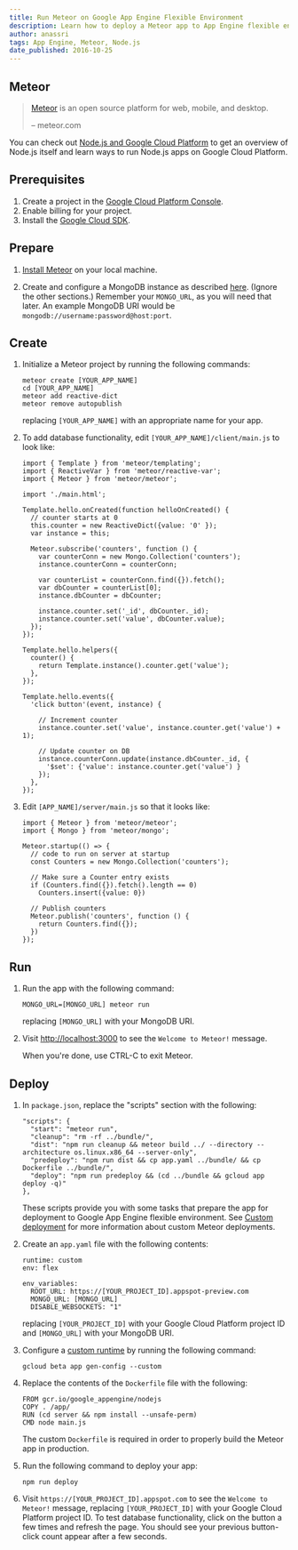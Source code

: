 ```yaml
---
title: Run Meteor on Google App Engine Flexible Environment
description: Learn how to deploy a Meteor app to App Engine flexible environment.
author: anassri
tags: App Engine, Meteor, Node.js
date_published: 2016-10-25
---
```

## Meteor

> [Meteor](https://meteor.com) is an open source platform for web, mobile, and
> desktop.
>
> – meteor.com

You can check out [Node.js and Google Cloud Platform][nodejs-gcp] to get an
overview of Node.js itself and learn ways to run Node.js apps on Google Cloud
Platform.

## Prerequisites

1. Create a project in the [Google Cloud Platform Console](https://console.cloud.google.com/).
1. Enable billing for your project.
1. Install the [Google Cloud SDK](https://cloud.google.com/sdk/).

## Prepare

1. [Install Meteor](https://meteor.com/install) on your local machine.

1. Create and configure a MongoDB instance as described [here][deploy-mongodb]. (Ignore the
other sections.) Remember your `MONGO_URL`, as you will need that later.
An example MongoDB URI would be `mongodb://username:password@host:port`.

## Create

1. Initialize a Meteor project by running the following commands:

       meteor create [YOUR_APP_NAME]
       cd [YOUR_APP_NAME]
       meteor add reactive-dict
       meteor remove autopublish

    replacing `[YOUR_APP_NAME]` with an appropriate name for your app.

1. To add database functionality, edit `[YOUR_APP_NAME]/client/main.js` to look
like:

       import { Template } from 'meteor/templating';
       import { ReactiveVar } from 'meteor/reactive-var';
       import { Meteor } from 'meteor/meteor';

       import './main.html';

       Template.hello.onCreated(function helloOnCreated() {
         // counter starts at 0
         this.counter = new ReactiveDict({value: '0' });
         var instance = this;

         Meteor.subscribe('counters', function () {
           var counterConn = new Mongo.Collection('counters');
           instance.counterConn = counterConn;

           var counterList = counterConn.find({}).fetch();
           var dbCounter = counterList[0];
           instance.dbCounter = dbCounter;

           instance.counter.set('_id', dbCounter._id);
           instance.counter.set('value', dbCounter.value);
         });
       });

       Template.hello.helpers({
         counter() {
           return Template.instance().counter.get('value');
         },
       });

       Template.hello.events({
         'click button'(event, instance) {

           // Increment counter
           instance.counter.set('value', instance.counter.get('value') + 1);

           // Update counter on DB
           instance.counterConn.update(instance.dbCounter._id, {
             '$set': {'value': instance.counter.get('value') }
           });
         },
       });

1. Edit `[APP_NAME]/server/main.js` so that it looks like:

       import { Meteor } from 'meteor/meteor';
       import { Mongo } from 'meteor/mongo';

       Meteor.startup(() => {
         // code to run on server at startup
         const Counters = new Mongo.Collection('counters');

         // Make sure a Counter entry exists
         if (Counters.find({}).fetch().length == 0)
           Counters.insert({value: 0})

         // Publish counters
         Meteor.publish('counters', function () {
           return Counters.find({});
         })
       });

## Run

1. Run the app with the following command:

       MONGO_URL=[MONGO_URL] meteor run

    replacing `[MONGO_URL]` with your MongoDB URI.

1. Visit [http://localhost:3000](http://localhost:3000) to see the
`Welcome to Meteor!` message.

    When you're done, use CTRL-C to exit Meteor.

## Deploy

1. In `package.json`, replace the  "scripts" section with the following:

       "scripts": {
         "start": "meteor run",
         "cleanup": "rm -rf ../bundle/",
         "dist": "npm run cleanup && meteor build ../ --directory --architecture os.linux.x86_64 --server-only",
         "predeploy": "npm run dist && cp app.yaml ../bundle/ && cp Dockerfile ../bundle/",
         "deploy": "npm run predeploy && (cd ../bundle && gcloud app deploy -q)"
       },

    These scripts provide you with some tasks that prepare the app for
    deployment to Google App Engine flexible environment. See
    [Custom deployment][custom] for more information about custom Meteor
    deployments.

1. Create an `app.yaml` file with the following contents:

       runtime: custom
       env: flex
       
       env_variables:
         ROOT_URL: https://[YOUR_PROJECT_ID].appspot-preview.com
         MONGO_URL: [MONGO_URL]
         DISABLE_WEBSOCKETS: "1"
         
    replacing `[YOUR_PROJECT_ID]` with your Google Cloud Platform project ID and
    `[MONGO_URL]` with your MongoDB URI.

1. Configure a [custom runtime](/appengine/docs/flexible/custom-runtimes/) by
running the following command:

       gcloud beta app gen-config --custom

1. Replace the contents of the `Dockerfile` file with the following:

       FROM gcr.io/google_appengine/nodejs
       COPY . /app/
       RUN (cd server && npm install --unsafe-perm)
       CMD node main.js

    The custom `Dockerfile` is required in order to properly build the Meteor
    app in production.

1. Run the following command to deploy your app:

       npm run deploy

1. Visit `https://[YOUR_PROJECT_ID].appspot.com` to see the `Welcome to Meteor!`
message, replacing `[YOUR_PROJECT_ID]` with your Google Cloud Platform project
ID. To test database functionality, click on the button a few times and refresh
the page. You should see your previous button-click count appear after a few
seconds.

[nodejs-gcp]: https://cloud.google.com/nodejs
[deploy-mongodb]: https://cloud.google.com/nodejs/getting-started/deploy-mongodb
[custom]: https://guide.meteor.com/deployment.html#custom-deployment
